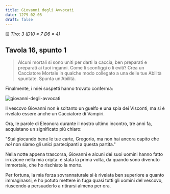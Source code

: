 ```yaml
---
title: Giovanni degli Avvocati
date: 1279-02-05
draft: false
---
```


☒ _Tiro: 3 (D10 = 7 D6 = 4)_

## Tavola 16, spunto 1

> Alcuni mortali si sono uniti per darti la caccia, ben preparati e preparati ai tuoi inganni. Come li sconfiggi o li eviti? Crea un Cacciatore Mortale in qualche modo collegato a una delle tue Abilità spuntate. Spunta un'Abilità. 

Finalmente, i miei sospetti hanno trovato conferma:

![giovanni-degli-avvocati](/img/giovanni-degli-avvocati.jpeg)

Il vescovo Giovanni non è soltanto un guelfo e una spia dei Visconti, ma si è rivelato essere anche un Cacciatore di Vampiri.

Ora, le parole di Eleonora durante il nostro ultimo incontro, tre anni fa, acquistano un significato più chiaro:

"Stai giocando bene le tue carte, Gregorio, ma non hai ancora capito che _noi_ non siamo gli unici partecipanti a questa partita."

Nella notte appena trascorsa, Giovanni e alcuni dei suoi uomini hanno fatto irruzione nella mia cripta: è stata la prima volta, da quando sono divenuto immortale, che ho rischiato la morte.

Per fortuna, la mia forza sovrannaturale si è rivelata ben superiore a quanto immaginassi, e ho potuto mettere in fuga quasi tutti gli uomini del vescovo, riuscendo a persuaderlo a ritirarsi almeno per ora.
